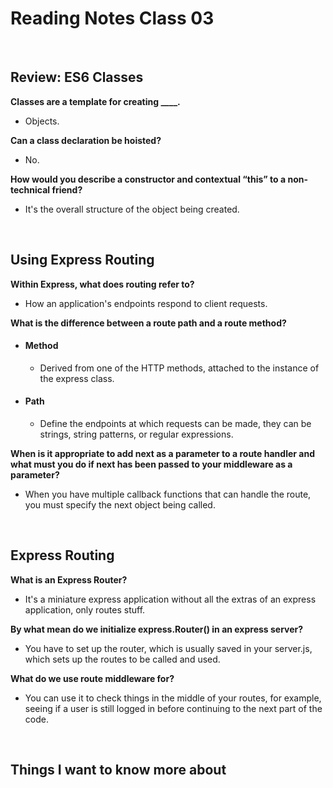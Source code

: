 # Reading Notes Class 03

<br>

## Review: ES6 Classes

**Classes are a template for creating ____.**

- Objects.

**Can a class declaration be hoisted?**

- No.

**How would you describe a constructor and contextual “this” to a non-technical friend?**

- It's the overall structure of the object being created.

<br>

## Using Express Routing

**Within Express, what does routing refer to?**

- How an application's endpoints respond to client requests.

**What is the difference between a route path and a route method?**

- #### Method 

  - Derived from one of the HTTP methods, attached to the instance of the express class.

- #### Path

  - Define the endpoints at which requests can be made, they can be strings, string patterns, or regular expressions.

**When is it appropriate to add next as a parameter to a route handler and what must you do if next has been passed to your middleware as a parameter?**

- When you have multiple callback functions that can handle the route, you must specify the next object being called.

<br>

## Express Routing

**What is an Express Router?**

- It's a miniature express application without all the extras of an express application, only routes stuff.

**By what mean do we initialize express.Router() in an express server?**

- You have to set up the router, which is usually saved in your server.js, which sets up the routes to be called and used.

**What do we use route middleware for?**

- You can use it to check things in the middle of your routes, for example, seeing if a user is still logged in before continuing to the next part of the code.

<br>

## Things I want to know more about 
